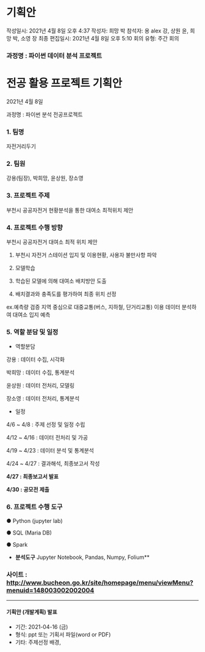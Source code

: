 # 기획안

작성일시: 2021년 4월 8일 오후 4:37
작성자: 희망 박
참석자: 용 alex 강, 상원 윤, 희망 박, 소영 장
최종 편집일시: 2021년 4월 8일 오후 5:10
회의 유형: 주간 회의

### **과정명 : 파이썬 데이터 분석 프로젝트**

# **전공 활용 프로젝트 기획안**

2021년 4월 8일

과정명 : 파이썬 분석 전공프로젝트

### 1. 팀명

 자전거리두기

### 2. 팀원

강용(팀장), 박희망, 윤상원, 장소영

### 3. 프로젝트 주제

부천시 공공자전거 현황분석을 통한 대여소 최적위치 제안

### 4. 프로젝트 수행 방향

부천시 공공자전거 대여소 최적 위치 제안

1. 부천시 자전거 스테이션 입지 및 이용현황, 사용자 불만사항 파악

2. 모델학습 

3. 학습된 모델에 의해 대여소 배치방안 도출 

4. 배치결과와 충족도를 평가하여 최종 위치 선정

ex.예측량 검증 지역 중심으로 대중교통(버스, 지하철, 단거리교통) 이용 데이터 분석하여 대여소 입지 예측

### 5. 역할 분담 및 일정

- 역할분담

강용 : 데이터 수집, 시각화

박희망 : 데이터 수집, 통계분석

윤상원 : 데이터 전처리, 모델링

장소영 : 데이터 전처리, 통계분석

- 일정

4/6 ~ 4/8 : 주제 선정 및 일정 수립

4/12 ~ 4/16 : 데이터 전처리 및 가공

4/19 ~ 4/23 : 데이터 분석 및 통계분석

4/24 ~ 4/27 : 결과해석, 최종보고서 작성

**4/27 : 최종보고서 발표**

**4/30 : 공모전 제출**

### 6. **프로젝트 수행 도구**

● Python (jupyter lab)

● SQL (Maria DB)

● Spark

- **분석도구**
Jupyter Notebook, Pandas, Numpy, Folium**

### 사이트 : http://www.bucheon.go.kr/site/homepage/menu/viewMenu?menuid=148003002002004



___

#### 기획안 (개발계획) 발표

- 기간: 2021-04-16 (금)
- 형식: ppt 또는 기획서 파일(word or PDF)
- 기타: 주제선정 배경, 